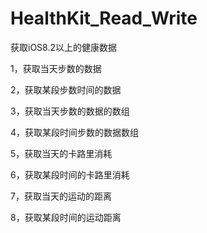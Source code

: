 # HealthKit_Read_Write
获取iOS8.2以上的健康数据

1，获取当天步数的数据

2，获取某段步数时间的数据

3，获取当天步数的数据的数组

4，获取某段时间步数的数据数组

5，获取当天的卡路里消耗

6，获取某段时间的卡路里消耗

7，获取当天的运动的距离

8，获取某段时间的运动距离
